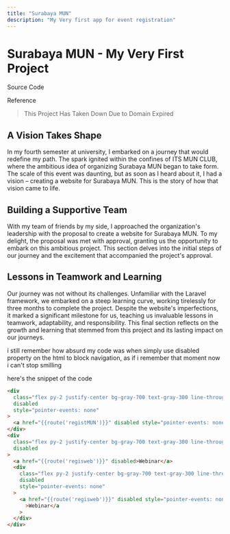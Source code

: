 ```yaml
---
title: "Surabaya MUN"
description: "My Very first app for event registration"
---
```


# Surabaya MUN - My Very First Project

<Card link="https://github.com/drigoalexander/Website-SUMUN">Source Code </Card>

<Card link="https://www.instagram.com/reel/CVQDhHWM2ST/">Reference </Card>

> This Project Has Taken Down Due to Domain Expired

## A Vision Takes Shape

In my fourth semester at university, I embarked on a journey that would redefine my path. The spark ignited within the confines of ITS MUN CLUB, where the ambitious idea of organizing Surabaya MUN began to take form. The scale of this event was daunting, but as soon as I heard about it, I had a vision – creating a website for Surabaya MUN. This is the story of how that vision came to life.

## Building a Supportive Team

With my team of friends by my side, I approached the organization's leadership with the proposal to create a website for Surabaya MUN. To my delight, the proposal was met with approval, granting us the opportunity to embark on this ambitious project. This section delves into the initial steps of our journey and the excitement that accompanied the project's approval.

## Lessons in Teamwork and Learning

Our journey was not without its challenges. Unfamiliar with the Laravel framework, we embarked on a steep learning curve, working tirelessly for three months to complete the project. Despite the website's imperfections, it marked a significant milestone for us, teaching us invaluable lessons in teamwork, adaptability, and responsibility. This final section reflects on the growth and learning that stemmed from this project and its lasting impact on our journeys.

i still remember how absurd my code was when simply use disabled property on the html to block navigation, as if i remember that moment now i can't stop smilling

here's the snippet of the code

```html
<div
  class="flex py-2 justify-center bg-gray-700 text-gray-300 line-through "
  disabled
  style="pointer-events: none"
>
  <a href="{{route('registMUN')}}" disabled style="pointer-events: none">MUN</a>
</div>
<div
  class="flex py-2 justify-center bg-gray-700 text-gray-300 line-through "
  disabled
>
  <a href="{{route('regisweb')}}" disabled>Webinar</a>
  <div
    class="flex py-2 justify-center bg-gray-700 text-gray-300 line-through "
    disabled
    style="pointer-events: none"
  >
    <a href="{{route('regisweb')}}" disabled style="pointer-events: none"
      >Webinar</a
    >
  </div>
</div>
```
